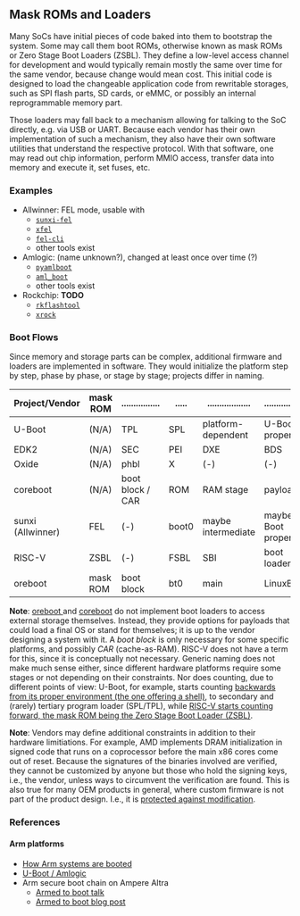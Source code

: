 ## Mask ROMs and Loaders

Many SoCs have initial pieces of code baked into them to bootstrap the system.
Some may call them boot ROMs, otherwise known as mask ROMs or Zero Stage Boot
Loaders (ZSBL). They define a low-level access channel for development and would
typically remain mostly the same over time for the same vendor, because change
would mean cost.
This initial code is designed to load the changeable application code from
rewritable storages, such as SPI flash parts, SD cards, or eMMC, or possibly an
internal reprogrammable memory part.

Those loaders may fall back to a mechanism allowing for talking to the SoC
directly, e.g. via USB or UART. Because each vendor has their own implementation
of such a mechanism, they also have their own software utilities that understand
the respective protocol. With that software, one may read out chip information,
perform MMIO access, transfer data into memory and execute it, set fuses, etc.

### Examples

- Allwinner: FEL mode, usable with
  - [`sunxi-fel`](https://github.com/linux-sunxi/sunxi-tools)
  - [`xfel`](https://github.com/xboot/xfel)
  - [`fel-cli`](https://github.com/Razican/fel-cli)
  - other tools exist
- Amlogic: (name unknown?), changed at least once over time (?)
  - [`pyamlboot`](https://github.com/superna9999/pyamlboot)
  - [`aml_boot`](https://github.com/orangecms/aml_boot)
  - other tools exist
- Rockchip: **TODO**
  - [`rkflashtool`](https://github.com/linux-rockchip/rkflashtool)
  - [`xrock`](https://github.com/xboot/xrock)

### Boot Flows

Since memory and storage parts can be complex, additional firmware and loaders
are implemented in software. They would initialize the platform step by step,
phase by phase, or stage by stage; projects differ in naming.

| Project/Vendor    | mask ROM | ................ | ..... | .................. | ................... | .......... |
| ----------------- | -------- | ---------------- | ----- | ------------------ | ------------------- | ---------- |
| U-Boot            |   (N/A)  |       TPL        |  SPL  | platform-dependent |     U-Boot proper   | OS         |
| EDK2              |   (N/A)  |       SEC        |  PEI  |        DXE         |         BDS         | payload/OS |
| Oxide             |   (N/A)  |       phbl       |   X   |        (-)         |         (-)         |     OS     |
| coreboot          |   (N/A)  | boot block / CAR |  ROM  |     RAM stage      |       payload       |     OS     |
| sunxi (Allwinner) |    FEL   |       (-)        | boot0 | maybe intermediate | maybe U-Boot proper |     OS     |
| RISC-V            |   ZSBL   |       (-)        |  FSBL |        SBI         |     boot loader     |     OS     |
| oreboot           | mask ROM |    boot block    |  bt0  |        main        |      LinuxBoot      |     OS     |

**Note**:
[oreboot
](https://github.com/oreboot/oreboot/tree/main/Documentation/boot-flow.md) and
[coreboot](https://doc.coreboot.org/getting_started/architecture.html) do not
implement boot loaders to access external storage themselves. Instead, they
provide options for payloads that could load a final OS or stand for themselves;
it is up to the vendor designing a system with it. A _boot block_ is only
necessary for some specific platforms, and possibly _CAR_ (cache-as-RAM).
RISC-V does not have a term for this, since it is conceptually not necessary.
Generic naming does not make much sense either, since different hardware
platforms require some stages or not depending on their constraints. Nor does
counting, due to different points of view: U-Boot, for example, starts counting
[backwards from its proper environment (the one offering a shell)](
https://u-boot.readthedocs.io/en/latest/develop/spl.html#u-boot-boot-phases), to
secondary and (rarely) tertiary program loader (SPL/TPL), while
[RISC-V starts counting forward, the mask ROM being the Zero Stage Boot Loader
(ZSBL)](https://riscv.org/wp-content/uploads/2019/12/Summit_bootflow.pdf).

**Note**:
Vendors may define additional constraints in addition to their hardware
limitiations. For example, AMD implements DRAM initialization in signed code
that runs on a coprocessor before the main x86 cores come out of reset.
Because the signatures of the binaries involved are verified, they cannot be
customized by anyone but those who hold the signing keys, i.e., the vendor,
unless ways to circumvent the verification are found. This is also true for many
OEM products in general, where custom firmware is not part of the product
design. I.e., it is [protected against modification](platform-security.md).

### References

#### Arm platforms

- [How Arm systems are booted](https://youtu.be/GXFw8SV-51g)
- [U-Boot / Amlogic](https://youtu.be/u0-swEMDFp0)
- Arm secure boot chain on Ampere Altra
  * [Armed to boot talk](https://youtu.be/i2IG6Au34xM)
  * [Armed to boot blog post](https://blog.cloudflare.com/armed-to-boot/)
